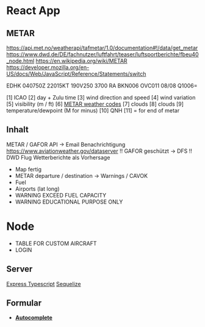 # React App

## METAR

https://api.met.no/weatherapi/tafmetar/1.0/documentation#!/data/get_metar
https://www.dwd.de/DE/fachnutzer/luftfahrt/teaser/luftsportberichte/fbeu40_node.html
https://en.wikipedia.org/wiki/METAR
https://developer.mozilla.org/en-US/docs/Web/JavaScript/Reference/Statements/switch

EDHK 040750Z 22015KT 190V250 3700 RA BKN006 OVC011 08/08 Q1006=

[1] ICAO
[2] day + Zulu time
[3] wind direction and speed
[4] wind variation
[5] visibility (m / ft)
[6] [METAR weather codes](https://en.wikipedia.org/wiki/METAR)
[7] clouds
[8] clouds
[9] temperature/dewpoint (M for minus)
[10] QNH
[11] = for end of metar

## Inhalt

METAR / GAFOR API -> Email Benachrichtigung
https://www.aviationweather.gov/dataserver
!! GAFOR geschützt -> DFS !!
DWD Flug Wetterberichte als Vorhersage

- Map fertig
- METAR departure / destination -> Warnings / CAVOK
- Fuel
- Airports (lat long)
- WARNING EXCEED FUEL CAPACITY
- WARNING EDUCATIONAL PURPOSE ONLY

# Node

- TABLE FOR CUSTOM AIRCRAFT
- LOGIN

## Server

[Express Typescript](https://blog.logrocket.com/how-to-set-up-node-typescript-express/)
[Sequelize](https://sequelize.org/docs/v6/getting-started/)

## Formular

- [**Autocomplete**](https://mui.com/material-ui/react-autocomplete/)
